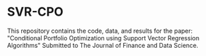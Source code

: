 # SVR-CPO
This repository contains the code, data, and results for the paper:  "Conditional Portfolio Optimization using Support Vector Regression Algorithms" Submitted to The Journal of Finance and Data Science.
